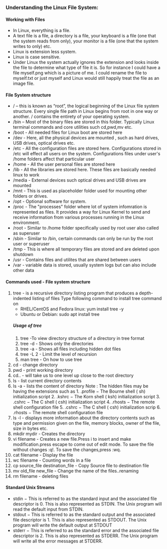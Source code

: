 ### Understanding the Linux File System:
#### Working with Files
- In Linux, everything is a file. 
- A text file is a file, a directory is a file, your keyboard is a file (one that the system reads from only), your monitor is a file (one that the system writes to only) etc. 
- Linux is extension less system. 
- Linux is case sensitive.
- Under Linux the system actually ignores the extension and looks inside the file to determine what type of file it is. So for instance I could have a file myself.png which is a picture of me. I could rename the file to myself.txt or just myself and Linux would still happily treat the file as an image file.

#### File System structure
- / – this is known as “root”, the logical beginning of the Linux file system structure. Every single file path in Linux begins from root in one way or another. / contains the entirety of your operating system.
- /bin – Most of the binary files are stored in this folder. Typically Linux terminal commands and core utilities such cd,pwd,mv etc.
- /boot - All needed files for Linux boot are stored here
- /dev - Here, all the physical devices are mounted , such as hard drives, USB drives, optical drives etc.
- /etc - All the configuration files are stored here. Configurations stored in /etc will effect all users on the system. Configurations files under user's /home folders affect that particular user
- /home - All the user personal files are stored here
- /lib - All the libraries are stored here. These files are basically needed linux to work
- /media - External devices such optical drives and USB drives are mounted
- /mnt - This is used as placeholder folder used for mounting other folders or drives.
- /opt - Optional software for system.
- /proc - The "processes" folder where lot of system infomration is represented as files. It provides a way for Linux Kernel to send and receive information from various processes running in the Linux environment.
- /root - Similar to /home folder specifically used by root user also called as superuser
- /sbin - Similar to /bin, certain commands can only be run by the root user or superuser
- /tmp - This is where all temporary files are stored and are  deleted upon shutdown
- /usr - Contains files and utilites that are shared between users
- /var - variable data is stored, usually system logs but can also include other data

#### Commands used - File system structure

1. tree - is a recursive directory listing program that produces a depth-indented listing of files
Type following command to install tree command on
    - RHEL/CentOS and Fedora linux: yum install tree -y
    - Ubuntu or Debian: sudo apt install tree
    ##### Usage of tree
    1. tree -To view directory structure of a directory in tree format
    2. tree -d - Shows only the directories
    3. tree -a - Shows all files including hidden dot files
    4. tree -L 2 - Limit the level of recursion
    5. man tree - On how to use tree
2. cd - change directory
3. pwd - print working directory
4. cd.. - will take us to one level up close to the root directory
5. ls - list current directory contents
6. ls -a - lists the content of directory 
    Note : The hidden files may be having the extensions such as
                1. .profile − The Bourne shell ( sh) initialization script
                2. .kshrc − The Korn shell ( ksh) initialization script
                3. .cshrc − The C shell ( csh) initialization script
                4. .rhosts − The remote shell configuration file
                5. .cshrc − The C shell ( csh) initialization scrip
                6. .rhosts − The remote shell configuration file
7. ls -l - displays more information about the directory contents such as type and permission given on the file, memory blocks, owner of the file, size in bytes etc.
8. mkdir mydir - Creates the directory
8. vi filename - Creates a new file.Press i to insert and make modification.press escape to come out of edit mode. To save the file without changes :q!. To save the changes,press :wq.
9. cat filename - Display the file
10. wc filename - Counting words in a file
11. cp source_file destination_file - Copy Source file to destination file
12. mv old_file new_file - Change the name of the files..renaming
13. rm filename - deleting files

#### Standard Unix Streams
- stdin − This is referred to as the standard input and the associated file descriptor is 0. This is also represented as STDIN. The Unix program will read the default input from STDIN.
- stdout − This is referred to as the standard output and the associated file descriptor is 1. This is also represented as STDOUT. The Unix program will write the default output at STDOUT
- stderr − This is referred to as the standard error and the associated file descriptor is 2. This is also represented as STDERR. The Unix program will write all the error messages at STDERR.




